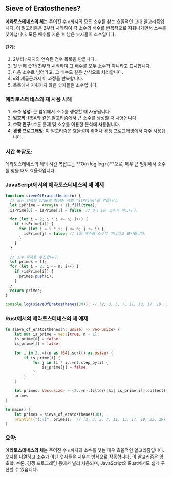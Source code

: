 ## Sieve of Eratosthenes?

**에라토스테네스의 체**는 주어진 수 `n`까지의 모든 소수를 찾는 효율적인 고대 알고리즘입니다. 이 알고리즘은 2부터 시작하여 각 소수의 배수를 반복적으로 지워나가면서 소수를 찾아냅니다. 모든 배수를 지운 후 남은 숫자들이 소수입니다.

#### 단계:

1. 2부터 `n`까지의 연속된 정수 목록을 만듭니다.
2. 첫 번째 숫자(2)부터 시작하여 그 배수를 모두 소수가 아니라고 표시합니다.
3. 다음 소수로 넘어가고, 그 배수도 같은 방식으로 처리합니다.
4. `n`의 제곱근까지 이 과정을 반복합니다.
5. 목록에서 지워지지 않은 숫자들은 소수입니다.

### 에라토스테네스의 체 사용 사례

1. **소수 생성**: 큰 범위에서 소수를 생성할 때 사용됩니다.
2. **암호학**: RSA와 같은 알고리즘에서 큰 소수를 생성할 때 사용됩니다.
3. **수학 연구**: 수론 문제 및 소수를 이용한 분석에 사용됩니다.
4. **경쟁 프로그래밍**: 이 알고리즘은 효율성이 뛰어나 경쟁 프로그래밍에서 자주 사용됩니다.

### 시간 복잡도:

에라토스테네스의 체의 시간 복잡도는 **O(n log log n)**으로, 매우 큰 범위에서 소수를 찾을 때도 효율적입니다.

### JavaScript에서의 에라토스테네스의 체 예제

```javascript
function sieveOfEratosthenes(n) {
  // 모든 항목을 true로 설정한 배열 "isPrime"을 만듭니다.
  let isPrime = Array(n + 1).fill(true);
  isPrime[0] = isPrime[1] = false; // 0과 1은 소수가 아닙니다.

  for (let i = 2; i * i <= n; i++) {
    if (isPrime[i]) {
      for (let j = i * i; j <= n; j += i) {
        isPrime[j] = false; // i의 배수를 소수가 아니라고 표시합니다.
      }
    }
  }

  // 소수 목록을 수집합니다.
  let primes = [];
  for (let i = 2; i <= n; i++) {
    if (isPrime[i]) {
      primes.push(i);
    }
  }
  return primes;
}

console.log(sieveOfEratosthenes(30)); // [2, 3, 5, 7, 11, 13, 17, 19, 23, 29] 출력
```

### Rust에서의 에라토스테네스의 체 예제

```rust
fn sieve_of_eratosthenes(n: usize) -> Vec<usize> {
    let mut is_prime = vec![true; n + 1];
    is_prime[0] = false;
    is_prime[1] = false;

    for i in 2..=((n as f64).sqrt() as usize) {
        if is_prime[i] {
            for j in (i * i..=n).step_by(i) {
                is_prime[j] = false;
            }
        }
    }

    let primes: Vec<usize> = (2..=n).filter(|&i| is_prime[i]).collect();
    primes
}

fn main() {
    let primes = sieve_of_eratosthenes(30);
    println!("{:?}", primes);  // [2, 3, 5, 7, 11, 13, 17, 19, 23, 29] 출력
}
```

### 요약:

**에라토스테네스의 체**는 주어진 수 `n`까지의 소수를 찾는 매우 효율적인 알고리즘입니다. 숫자를 나열하고 소수가 아닌 숫자들을 지우는 방식으로 작동합니다. 이 알고리즘은 암호학, 수론, 경쟁 프로그래밍 등에서 널리 사용되며, JavaScript와 Rust에서도 쉽게 구현할 수 있습니다.
